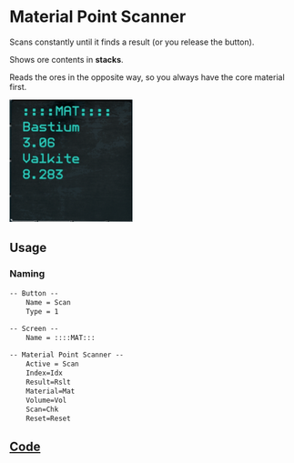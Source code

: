 # Material Point Scanner

Scans constantly until it finds a result (or you release the button).

Shows ore contents in **stacks**.

Reads the ores in the opposite way, so you always have the core material first.

<img src="images/MPS.png" alt="Example" width="216"/>

## Usage
### Naming
```
-- Button --
    Name = Scan
    Type = 1
```
```
-- Screen --
    Name = ::::MAT:::
```
```
-- Material Point Scanner --
    Active = Scan
    Index=Idx
    Result=Rslt
    Material=Mat
    Volume=Vol
    Scan=Chk
    Reset=Reset
```

## [Code](src/MaterialPointScanner.yolol/)
<!--MARKDOWN-AUTO-DOCS:START (CODE:src=./src/MaterialPointScanner.yolol) -->

<!--MARKDOWN-AUTO-DOCS:END-->